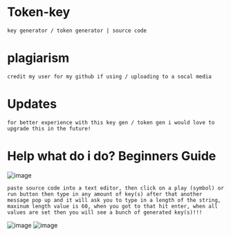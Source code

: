 # Token-key
```key generator / token generator | source code```


# plagiarism
```credit my user for my github if using / uploading to a socal media```

# Updates
```for better experience with this key gen / token gen i would love to upgrade this in the future!```

# Help what do i do? Beginners Guide
![image](https://github.com/user-attachments/assets/5ca0e775-dee3-4bc8-a1ab-91dfda3838c5)

```paste source code into a text editor, then click on a play (symbol) or run button then type in any amount of key(s) after that another message pop up and it will ask you to type in a length of the string, maxinum length value is 60, when you got to that hit enter, when all values are set then you will see a bunch of generated key(s)!!!```

![image](https://github.com/user-attachments/assets/75e371a8-043e-4c92-bb60-dc8cfed690f0)
![image](https://github.com/user-attachments/assets/40f7fc76-0f9c-468a-bed3-f4bb2df2c0d2)
